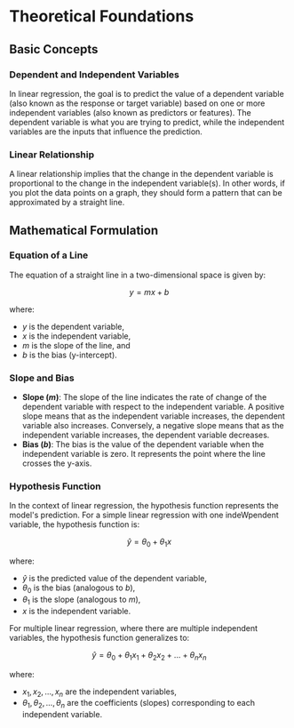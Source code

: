 # Theoretical Foundations

## Basic Concepts

### Dependent and Independent Variables

In linear regression, the goal is to predict the value of a dependent variable (also known as the response or target variable) based on one or more independent variables (also known as predictors or features). The dependent variable is what you are trying to predict, while the independent variables are the inputs that influence the prediction.

### Linear Relationship

A linear relationship implies that the change in the dependent variable is proportional to the change in the independent variable(s). In other words, if you plot the data points on a graph, they should form a pattern that can be approximated by a straight line.

## Mathematical Formulation

### Equation of a Line

The equation of a straight line in a two-dimensional space is given by:

$$y = mx + b$$

where:
- $y$ is the dependent variable,
- $x$ is the independent variable,
- $m$ is the slope of the line, and
- $b$ is the bias (y-intercept).

### Slope and Bias

- **Slope ($m$)**: The slope of the line indicates the rate of change of the dependent variable with respect to the independent variable. A positive slope means that as the independent variable increases, the dependent variable also increases. Conversely, a negative slope means that as the independent variable increases, the dependent variable decreases.
- **Bias ($b$)**: The bias is the value of the dependent variable when the independent variable is zero. It represents the point where the line crosses the y-axis.

### Hypothesis Function

In the context of linear regression, the hypothesis function represents the model's prediction. For a simple linear regression with one indeWpendent variable, the hypothesis function is:

$$\hat{y} = \theta_0 + \theta_1 x$$

where:
- $\hat{y}$ is the predicted value of the dependent variable,
- $\theta_0$ is the bias (analogous to $b$),
- $\theta_1$ is the slope (analogous to $m$),
- $x$ is the independent variable.

For multiple linear regression, where there are multiple independent variables, the hypothesis function generalizes to:

$$\hat{y} = \theta_0 + \theta_1 x_1 + \theta_2 x_2 + \ldots + \theta_n x_n$$

where:
- $x_1, x_2, \ldots, x_n$ are the independent variables,
- $\theta_1, \theta_2, \ldots, \theta_n$ are the coefficients (slopes) corresponding to each independent variable.